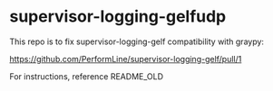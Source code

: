 # supervisor-logging-gelfudp
This repo is to fix supervisor-logging-gelf compatibility with graypy:

  https://github.com/PerformLine/supervisor-logging-gelf/pull/1

For instructions, reference README_OLD